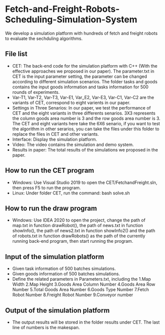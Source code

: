 # Fetch-and-Freight-Robots-Scheduling-Simulation-System
We develop a simulation platform with hundreds of fetch and freight robots to evaluate the sechduling algorithms. 

## File list
* CET: The back-end code for the simulation platform with C++ (With the effective approaches we proposed in our paper). 
  The parameter.txt in CET is the input parameter setting, the parameter can be changed according to different simulation scenarios. The folder tasks and goods contains the input   goods information and tasks information for 500 rounds of experiments.
* Var-T1, Var-T2, Var-T3, Var-E1, Var_E2, Var-E3, Var-C1, Var-C2 are the variants of CET, correspond to eight varients in our paper.
* Settings in Three Senarios: In our paper, we test the performance of CET and the eight variants in three differents senarios. 3X3 represents the column goods area number is 3 and the row goods area number is 3. The CET and eight variants here take the 6X6 senario, if you want to test the algorithm in other serarios, you can take the files under this folder to replace the files in CET and other variants.
* Interface: Display the simulation platform.
* Video: The video contains the simulation and demo system.
* Results in paper: The total results of the simulations we proposed in the paper.

## How to run the CET program
* Windows: Use Visual Studio 2019 to open the CET/FetchandFreight.sln, then press F5 to run the program.
* Linux: Under folder CET, run the command: bash solve.sh

## How to run the draw program
* Windows: Use IDEA 2020 to open the project, change the path of map.txt in function drawRobot(), the path of news.txt in function showInfo(), the path of news2.txt in function showInfo2() and the path of robots.txt in function drawRobots() as the path of the currently running back-end program, then start running the program.

## Input of the simulation platform
* Given task information of 500 batches simulations.
* Given goods information of 500 batches simulations.
* Define the related parameters in Parameters.txt, including the 1.Map Width 2.Map Height 3.Goods Area Column Number 4.Goods Area Row Number 5.Total Goods Area Number 6.Goods Type Number 7.Fetch Robot Number 8.Freight Robot Number 9.Conveyor number

## Output of the simulation platform
* The output results will be stored in the folder results under CET. The last line of numbers is the makespan.  


